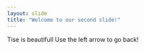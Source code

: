 ```yaml
---
layout: slide
title: "Welcome to our second slide!"
---
```

Tise is beautifull
Use the left arrow to go back!
